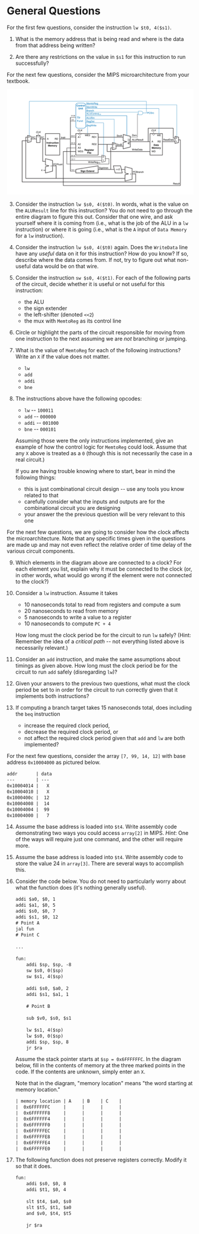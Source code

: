 # General Questions

For the first few questions, consider the instruction `lw $t0, 4($s1)`.

1. What is the memory address that is being read and where is the data from
   that address being written?

2. Are there any restrictions on the value in `$s1` for this instruction to
   run successfully?

For the next few questions,
consider the MIPS microarchitecture from your textbook.

   ![mips microarchitecture](images/mips-full-microarchitecture.png)

3. Consider the instruction `lw $s0, 4($t0)`.
   In words, what is the value on the `ALUResult` line for this instruction?
   You do not need to go through the entire diagram to figure this out.
   Consider that one wire, and ask yourself where it is coming from
   (i.e., what is the job of the ALU in a `lw` instruction)
   or where it is going
   (i.e., what is the `A` input of `Data Memory` for a `lw` instruction).

4. Consider the instruction `lw $s0, 4($t0)` again.
   Does the `WriteData` line have any *useful* data on it for this instruction?
   How do you know?
   If so, describe where the data comes from.
   If not, try to figure out what non-useful data would be on that wire.

5. Consider the instruction `sw $s0, 4($t1)`.
   For each of the following parts of the circuit,
   decide whether it is useful or not useful for this instruction:
   * the ALU
   * the sign extender
   * the left-shifter (denoted `<<2`)
   * the mux with `MemtoReg` as its control line

6. Circle or highlight the parts of the circuit responsible for moving from
   one instruction to the next assuming we are *not* branching or jumping.

7. What is the value of `MemtoReg` for each of the following instructions?
   Write an `X` if the value does not matter.
   * `lw`
   * `add`
   * `addi`
   * `bne`

8. The instructions above have the following opcodes:
   * `lw` -- `100011`
   * `add` -- `000000`
   * `addi` -- `001000`
   * `bne` -- `000101`

   Assuming those were the only instructions implemented,
   give an example of how the control logic for `MemtoReg` could look.
   Assume that any `X` above is treated as a `0`
   (though this is not necessarily the case in a real circuit.)

   If you are having trouble knowing where to start,
   bear in mind the following things:
   * this is just combinational circuit design --
     use any tools you know related to that
   * carefully consider what the inputs and outputs are for the combinational
     circuit you are designing
   * your answer the the previous question will be very relevant to this one

For the next few questions,
we are going to consider how the clock affects the microarchitecture.
Note that any specific times given in the questions are made up and may not
even reflect the relative order of time delay of the various circuit
components.

9. Which elements in the diagram above are connected to a clock?
   For each element you list, explain why it must be connected to the clock
   (or, in other words, what would go wrong if the element were not connected
   to the clock?)

10. Consider a `lw` instruction.
    Assume it takes
    * 10 nanoseconds total to read from registers and compute a sum
    * 20 nanoseconds to read from memory
    * 5 nanoseconds to write a value to a register
    * 10 nanoseconds to compute `PC + 4`

    How long must the clock period be for the circuit to run `lw` safely?
    (Hint: Remember the idea of a *critical path* --
    not everything listed above is necessarily relevant.)

11. Consider an `add` instruction,
    and make the same assumptions about timings as given above.
    How long must the clock period be for the circuit to run `add` safely
    (disregarding `lw`)?

12. Given your answers to the previous two questions,
    what must the clock period be set to in order for the circuit to run
    correctly given that it implements both instructions?

13. If computing a branch target takes 15 nanoseconds total,
    does including the `beq` instruction
    * increase the required clock period,
    * decrease the required clock period, or
    * not affect the required clock period
    given that `add` and `lw` are both implemented?

For the next few questions,
consider the array `[7, 99, 14, 12]` with base address `0x10004000`
as pictured below.

```
addr       | data
---        | ---
0x10004014 |   X
0x10004010 |   X
0x1000400c |  12
0x10004008 |  14
0x10004004 |  99
0x10004000 |   7
```

14. Assume the base address is loaded into `$t4`.
    Write assembly code demonstrating two ways you could access `array[2]` in
    MIPS.
    *Hint*: One of the ways will require just one command,
    and the other will require more.

15. Assume the base address is loaded into `$t4`.
    Write assembly code to store the value 24 in `array[3]`.
    There are several ways to accomplish this.

16. Consider the code below.
    You do not need to particularly worry about what the function does
    (it's nothing generally useful).
    ```
    addi $a0, $0, 1
    addi $a1, $0, 5
    addi $s0, $0, 7
    addi $s1, $0, 12
    # Point A
    jal fun
    # Point C

    ...

    fun:
        addi $sp, $sp, -8
        sw $s0, 0($sp)
        sw $s1, 4($sp)

        addi $s0, $a0, 2
        addi $s1, $a1, 1

        # Point B

        sub $v0, $s0, $s1

        lw $s1, 4($sp)
        lw $s0, 0($sp)
        addi $sp, $sp, 8
        jr $ra
    ```

    Assume the stack pointer starts at `$sp = 0x6FFFFFFC`.
    In the diagram below,
    fill in the contents of memory at the three marked points in the code.
    If the contents are unknown, simply enter an `X`.

    Note that in the diagram,
    "memory location" means "the word starting at memory location."
    ```
    | memory location | A    | B    | C    |
    |  0x6FFFFFFC     |      |      |      |
    |  0x6FFFFFF8     |      |      |      |
    |  0x6FFFFFF4     |      |      |      |
    |  0x6FFFFFF0     |      |      |      |
    |  0x6FFFFFEC     |      |      |      |
    |  0x6FFFFFE8     |      |      |      |
    |  0x6FFFFFE4     |      |      |      |
    |  0x6FFFFFE0     |      |      |      |
    ```

17. The following function does not preserve registers correctly.
    Modify it so that it does.

    ```
    fun:
        addi $s0, $0, 8
        addi $t1, $0, 4

        slt $t4, $a0, $s0
        slt $t5, $t1, $a0
        and $v0, $t4, $t5

        jr $ra
    ```
<!--
9. Would writing general functions be possible without the `jal` instruction?
   If not, explain why not. If so, explain how.

10. The function `bar` is intended to add up the results of three other function
    calls.
    The code does not work correctly.
    It results in an infinite loop (among other problems).
    Why?

    ```
    bar:
        li $s0, 0
        jal fun1
        add $s0, $s0, $v0
        jal fun2
        add $s0, $s0, $v0
        jal fun3
        add $v0, $s0, $v0
        jr $ra
    ```

11. Would the following function implementation and corresponding call work
    correctly?
    If not, why not?
    If so, is it a good implementation?

    ```
        addi $t0, $0, 4
        addi $t1, $0, 8
        jal sum            # sum(4, 8)
        ...

    sum:
        add $v0, $t0, $t1
        jr $ra
    ```

12. The following code does not work.
    Why? What would happen if it were run?
    (Note that the comments explain what the code is *supposed* to do,
    not necessarily what it actually does.)

    ```
        # array entries are [1, 3, 9, 12, 15]
        # s0: base address of array
        # t0: constant 10
        # t4: accumulator
        addi $t0, $0, 10
        addi $t4, $0, 0

        lw $t1, 0($s0)

    loop:                    # loop while array entry < 10
        slt $t2, $t1, $t0
        beq $t2, $0, done
        add $t4, $t4, $t1    # $t4 += $t1
        addi $s0, $s0, 4     # move to next array entry
        j loop
    done:
    ```
-->
